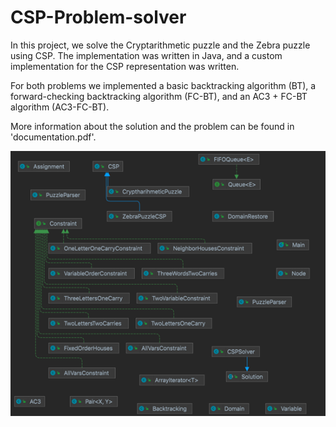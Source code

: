 # CSP-Problem-solver

In this project, we solve the Cryptarithmetic puzzle and the Zebra puzzle using CSP. The implementation was written in Java, and a custom implementation for the CSP representation was written.

For both problems we implemented a basic backtracking algorithm (BT), a forward-checking backtracking algorithm (FC-BT), and an AC3 + FC-BT algorithm (AC3-FC-BT).

More information about the solution and the problem can be found in 'documentation.pdf'.

![img.png](img.png)

